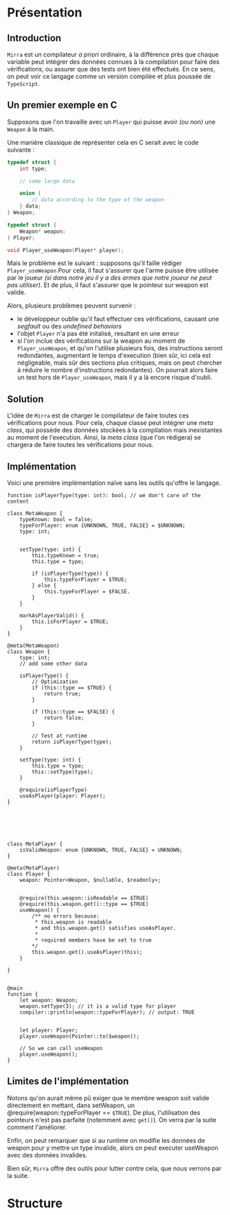 # Présentation
## Introduction
`Mirra` est un compilateur *a priori* ordinaire, à la différence près que chaque variable peut intégrer des données connues à la compilation pour faire des vérifications, ou assurer que des tests ont bien été effectués.
En ce sens, on peut voir ce langage comme un version compilée et plus poussée de `TypeScript`.

## Un premier exemple en C
Supposons que l'on travaille avec un `Player` qui puisse avoir *(ou non)* une `Weapon` à la main.

Une manière classique de représenter cela en C serait avec le code suivante :
```c
typedef struct {
	int type;

	// some large data

	union {
		// data according to the type of the weapon
	} data;
} Weapon;

typedef struct {
	Weapon* weapon;
} Player;

void Player_useWeapon(Player* player);


```

Mais le problème est le suivant : supposons qu'il faille rédiger `Player_useWeapon`
Pour cela, il faut s'assurer que l'arme puisse être utilisée par le joueur *(si dans notre jeu il y a des armes que notre joueur ne peut pas utiliser)*. Et de plus, il faut s'assurer que le pointeur sur weapon est valide.

Alors, plusieurs problèmes peuvent survenir :
- le développeur oublie qu'il faut effectuer ces vérifications, causant une *segfault* ou des *undefined behaviors*
- l'objet `Player` n'a pas été initalisé, resultant en une erreur
- si l'on inclue des vérifications sur la weapon au moment de `Player_useWeapon`, et qu'on l'utilise plusieurs fois, des instructions seront redondantes, augmentant le temps d'execution (bien sûr, ici cela est négligeable, mais sûr des sections plus critiques, mais on peut chercher à réduire le nombre d'instructions redondantes). On pourrait alors faire un test hors de `Player_useWeapon`, mais il y a là encore risque d'oubli.

## Solution
L'idée de `Mirra` est de charger le compilateur de faire toutes ces vérifications pour nous. Pour cela, chaque classe peut intégrer une *meta class*, qui possède des données stockées à la compilation mais inexistantes au moment de l'execution.
Ainsi, la *meta class* (que l'on rédigera) se chargera de faire toutes les vérifications pour nous.

## Implémentation
Voici une première implémentation naïve sans les outils qu'offre le langage.

```mirra
function isPlayerType(type: int): bool; // we don't care of the content

class MetaWeapon {
	typeKnown: bool = false;
	typeForPlayer: enum {UNKNOWN, TRUE, FALSE} = $UNKNOWN;
	type: int;


	setType(type: int) {
		this.typeKnown = true;
		this.type = type;

		if (isPlayerType(type)) {
			this.typeForPlayer = $TRUE;
		} else {
			this.typeForPlayer = $FALSE.
		}
	}

	markAsPlayerValid() {
		this.isForPlayer = $TRUE;
	}
}

@meta(MetaWeapon)
class Weapon {
	type: int;
	// add some other data

	isPlayerType() {
		// Optimization
		if (this::type == $TRUE) {
			return true;
		}

		if (this::type == $FALSE) {
			return false;
		}

		// Test at runtime
		return isPlayerType(type);
	}

	setType(type: int) {
		this.type = type;
		this::setType(type);
	}

	@require(isPlayerType)
	useAsPlayer(player: Player);
}






class MetaPlayer {
	isValidWeapon: enum {UNKNOWN, TRUE, FALSE} = UNKNOWN;
}

@meta(MetaPlayer)
class Player {
	weapon: Pointer<Weapon, $nullable, $readonly>;


	@require(this.weapon::isReadable == $TRUE)
	@require(this.weapon.get()::type == $TRUE)
	useWeapon() {
		/** no errors because:
		 * this.weapon is readable
		 * and this.weapon.get() satisfies useAsPlayer.
		 *
		 * required members have be set to true
		*/
		this.weapon.get().useAsPlayer(this);
	}

}


@main
function {
	let weapon: Weapon;
	weapon.setType(3); // it is a valid type for player
	compiler::println(weapon::typeForPlayer); // output: TRUE
	

	let player: Player;
	player.useWeapon(Pointer::to($weapon));

	// So we can call useWeapon
	player.useWeapon();
}
```


## Limites de l'implémentation

Notons qu'on aurait même pû exiger que le membre weapon soit valide directement en mettant, dans setWeapon, un @require(weapon::typeForPlayer == `$TRUE`).
De plus, l'utilisation des pointeurs n'est pas parfaite (notemment avec `get()`). On verra par la suite comment l'améliorer.

Enfin, on peut remarquer que si au runtime on modifie les données de weapon pour y mettre un type invalide, alors on peut executer useWeapon avec des données invalides.

Bien sûr, `Mirra` offre des outils pour lutter contre cela, que nous verrons par la suite.


# Structure










